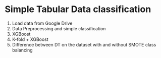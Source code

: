 # Simple Tabular Data classification

1. Load data from Google Drive
1. Data Preprocessing and simple classification
1. XGBoost
1. K-fold + XGBoost
1. Difference between DT on the dataset with and without SMOTE class balancing

